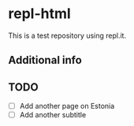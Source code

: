 # repl-html

This is a test repository using repl.it.

## Additional info

## TODO

- [ ] Add another page on Estonia
- [ ] Add another subtitle